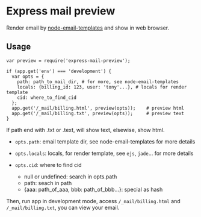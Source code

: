 Express mail preview
====================

Render email by [node-email-templates](https://github.com/niftylettuce/node-email-templates) and 
show in web browser.

Usage
-----

    var preview = require('express-mail-preview');

    if (app.get('env') === 'development') {
      var opts = {
        path: path_to_mail_dir, # for more, see node-email-templates
        locals: {billing_id: 123, user: 'tony'...}, # locals for render template
        cid: where_to_find_cid
      };
      app.get('/_mail/billing.html', preview(opts));    # preview html
      app.get('/_mail/billing.txt', preview(opts));     # preview text
    }

If path end with .txt or .text, will show text, elsewise, show html.

* `opts.path`: email template dir, see node-email-templates for more details

* `opts.locals`: locals, for render template, see `ejs`, `jade`... for more details

* `opts.cid`: where to find cid

  * null or undefined: search in opts.path
  * path: seach in path
  * {aaa: path\_of\_aaa, bbb: path\_of\_bbb...}: special as hash

Then, run app in development mode, access `/_mail/billing.html` and `/_mail/billing.txt`, you can view your email.
